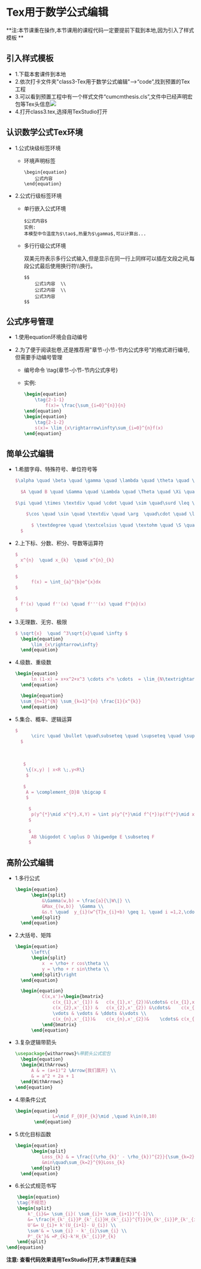 # Tex用于数学公式编辑

**注:本节课重在操作,本节课用的课程代码一定要提前下载到本地,因为引入了样式模板 **

## 引入样式模板

- 1.下载本套课件到本地
- 2.依次打卡文件夹"class3-Tex用于数学公式编辑"—>“code”,找到预置的Tex工程
- 3.可以看到预置工程中有一个样式文件“cumcmthesis.cls”,文件中已经声明宏包等Tex头信息![](./img/prj01.png)
- 4.打开class3.tex,选择用TexStudio打开
## 认识数学公式Tex环境
- 1.公式块级标签环境

  - 环境声明标签

    ```TEX
    \begin{equation}
    	公式内容
    \end{equation}
    ```

- 2.公式行级标签环境

  - 单行嵌入公式环境

    ```TEX
    $公式内容$     
    实例:
    本模型中令温度为$\tao$,热量为$\gamma$,可以计算出...
    ```

  - 多行行级公式环境 

    双美元符表示多行公式输入,但是显示在同一行上同样可以插在文段之间,每段公式最后使用换行符\\\换行。

    ```TEX
    $$
    	公式1内容  \\
    	公式2内容  \\
    	公式3内容 
    $$
    ```
## 公式序号管理

- 1.使用equation环境会自动编号

- 2.为了便于阅读批卷,还是推荐用"章节-小节-节内公式序号"的格式进行编号,但需要手动编号管理

  - 编号命令 \tag{章节-小节-节内公式序号}

  - 实例:

    ```tex
    \begin{equation}
    	\tag{2-1-1}
    		f(x)= \frac{\sum_{i=0}^{n}}{n}
    \end{equation}
    \begin{equation}
    	\tag{2-1-2}
    	s(x)= \lim_{x\rightarrow\infty\sum_{i=0}^{n}f(x)
    \end{equation}
    ```

## 简单公式编辑

- 1.希腊字母、特殊符号、单位符号等

  ```tex
  $\alpha \quad \beta \quad \gamma \quad \lambda \quad \theta \quad \xi \quad \eta \quad \sigma \quad \chi \quad \psi \quad \phi \quad \mu \quad \varphi \quad \omega$
  		
  	$A \quad B \quad \Gamma \quad \Lambda \quad \Theta \quad \Xi \quad E \quad \Sigma \quad X \quad \Psi  \quad \Phi\quad V U \quad \quad \Omega$	
  	
  $\pi \quad \times \textdiv \quad \cdot \quad \sim \quad\surd \leq \quad \geq \quad\gtrapprox \quad \|X\|  $
  	  
  	  $\cos \quad \sin \quad \textdiv \quad \arg  \quad\cdot \quad \lim \quad \ln \quad  \log \hat{x} \quad \vec{x} \quad  \widehat{abc} \quad \tilde{a} \quad \dot{a}$
  	  
  	  	$ \textdegree \quad \textcelsius \quad \textohm \quad \S \quad \textpertenthousand \quad \textperthousand \quad \textyen \quad
  	$
  ```

- 2.上下标、分数、积分、导数等运算符

  ```tex
  $
  	x^{n}  \quad x_{k}  \quad x^{n}_{k} 
  $
  
  $
  		f(x) = \int_{a}^{b}e^{x}dx
  $
  
  $ 
  	f'(x) \quad f''(x) \quad f'''(x) \quad f^{n}(x)
  $
  ```

- 3.无理数、无穷、极限

  ```tex
  $ \sqrt{x}  \quad ^3\sqrt{x}\quad \infty $
  	\begin{equation}
  		\lim_{x\rightarrow\infty}
  	\end{equation}
  ```

- 4.级数、重级数

  ```tex
  \begin{equation}
  		ln (1-x) = x+x^2+x^3 \cdots x^n \cdots  = \lim_{N\textrightarrow\infty}\sum_{n=1}^{N} x^n
  	\end{equation}
  
  	\begin{equation}
  	\sum_{n=1}^{N} \sum_{k=1}^{n} \frac{1}{x^{k}}
  	\end{equation}
  ```

- 5.集合、概率、逻辑运算

  ```tex
  $	
  		\circ \quad \bullet \quad\subseteq \quad \supseteq \quad \supsetneqq \quad \subsetneqq \quad \quad \bigodot  \quad \oplus \quad \otimes  \quad \bigcap \quad \bigcup \quad \complement  \quad \bigwedge \quad \bigvee
  	$
  ```


  ​		 
  ```tex
  	 $ 
  	  \{(x,y) | x<R \;,y<R\}
  	  $
  	  
  	 $ 
  	  A = \complement_{D}B \bigcap E
  	  $
  	  
  	   $ 
  	   	p(y^{*}\mid x^{*},X,Y) = \int p(y^{*}\mid f^{*})p(f^{*}\mid x^{*},X,Y)df^{*}
  	   $ 
  	   
  	   $ 
  	   	AB \bigodot C \oplus D \bigwedge E \subseteq F
  	   $ 
  ```

## 高阶公式编辑
- 1.多行公式

  ```tex
  \begin{equation}
  		\begin{split}
  			&\Gamma(w,b) = \frac{a}{\|W\|} \\
  			&Max_{(w,b)}  \Gamma \\
  			&s.t \quad  y_{i}(w^{T}x_{i}+b) \geq 1, \quad i =1,2,\cdots,m.
  		\end{split}
  	\end{equation}
  ```

- 2.大括号、矩阵

  ```tex
  \begin{equation}
  		\left\{
  		\begin{split}
  			x  = \rho+ r cos\theta \\
  			y = \rho + r sin\theta \\
  		\end{split}\right
  	\end{equation}
  
  	\begin{equation}
  			C(x,x')=\begin{bmatrix}
  				c(x_{1},x'_{1}) &	c(x_{1},x'_{2})&\cdots&	c(x_{1},x'_{n}) \\
  				c(x_{2},x'_{1}) & 	c(x_{2},x'_{2})	&\cdots&	c(x_{2},x'_{n})\\
  				\vdots & \vdots & \ddots &\vdots \\
  				c(x_{n},x'_{1})& 	c(x_{n},x'_{2})& 	\cdots&	c(x_{n},x'_{n})	
  			\end{bmatrix}
  		\end{equation}
  ```

- 3.复杂逻辑带箭头

  ```tex
  \usepackage{witharrows}%带箭头公式宏包
  	\begin{equation}
  	\begin{WithArrows}
  		A & = (a+1)^2 \Arrow{我们展开} \\
  		& = a^2 + 2a + 1
  	\end{WithArrows}
  \end{equation}
  ```

- 4.带条件公式

  ```tex
  \begin{equation}
  				L=\mid F_{0}F_{k}\mid ,\quad k\in(0,10)	
  		 \end{equation}
  ```

- 5.优化目标函数

  ```tex
  \begin{equation}
  		\begin{split}
  			Loss_{k} & = \frac{(\rho_{k}' - \rho_{k})^{2}}{\sum_{k=2}^{9}(\rho_{k}' - \rho_{k})^{2}} + \frac{(\theta_{k}' - \theta_{k})^{2}}{\sum_{k=2}^{9}(\theta_{k}' - \theta_{k})^{2}}  \\
  			&min\quad\sum_{k=2}^{9}Loss_{k}
  		\end{split}
  	\end{equation}	
  ```

- 6.长公式规范书写

```tex
	\begin{equation}
	\tag{不规范}
	\begin{split}
		k'_{i}&= \sum_{i}( \sum_{i}+ \sum_{i+1})^{-1}\\
		&= \frac{H_{k'_{i}}P_{k'_{i}}H_{k'_{i}}^{T}}{H_{k'_{i}}P_{k'_{i}}H_{k'_{i}}^{T}+R_{k'_{i}}} \\
		U'&= U_{i}+ k'(U_{i+1}- U_{i}) \\
		\sum'& = \sum_{i} - k'_{i}\sum_{i} \\
		P'_{k'}& =P_{k}-k'H_{k'_{i}}P_{k}
	\end{split}
\end{equation}
```

**注意: 查看代码效果请用TexStudio打开,本节课重在实操**